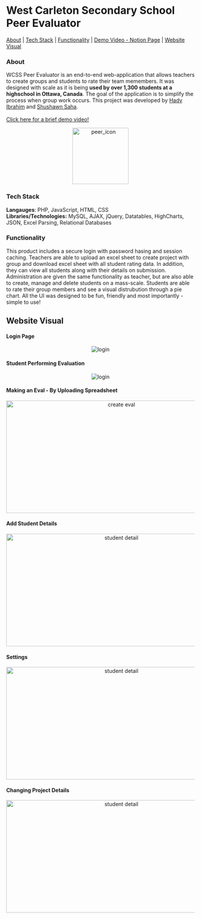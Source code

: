 # West Carleton Secondary School Peer Evaluator

[About](https://github.com/ShushawnS/WCSS-Peer-Eval/edit/master/README.md#about) | [Tech Stack](https://github.com/ShushawnS/WCSS-Peer-Eval/edit/master/README.md#tech-stack) | [Functionality](https://github.com/ShushawnS/WCSS-Peer-Eval/edit/master/README.md#tech-stack) | [Demo Video - Notion Page](https://nova-attic-ec5.notion.site/WCSS-Peer-Evaluator-966d035f74694a8d8500d2bd6b8d71d8) | [Website Visual](https://github.com/ShushawnS/WCSS-Peer-Eval/edit/master/README.md#website-visual)

### About 
WCSS Peer Evaluator is an end-to-end web-application that allows teachers to create groups and students to rate their team memembers. It was designed with scale as it is being **used by over 1,300 students at a highschool in Ottawa, Canada**. The goal of the application is to simplify the process when group work occurs. This project was developed by [Hady Ibrahim](https://github.com/itshady) and [Shushawn Saha](https://github.com/ShushawnS). </br> </br> [Click here for a brief demo video!](https://nova-attic-ec5.notion.site/WCSS-Peer-Evaluator-966d035f74694a8d8500d2bd6b8d71d8)

<p align="center">
  <img src="/src/peerC/favicon.png" alt="peer_icon" width="150" height="150"/>
</p>

### Tech Stack
**Langauges**: PHP, JavaScript, HTML, CSS </br>
**Libraries/Technologies:** MySQL, AJAX, jQuery, Datatables, HighCharts, JSON, Excel Parsing, Relational Databases </br>

### Functionality
This product includes a secure login with password hasing and session caching. Teachers are able to upload an excel sheet to create project with group and download excel sheet with all student rating data. In addition, they can view all students along with their details on submission. Administration are given the same functionality as teacher, but are also able to create, manage and delete students on a mass-scale. Students are able to rate their group members and see a visual distrubution through a pie chart. All the UI was designed to be fun, friendly and most importantly - simple to use!

## Website Visual

#### Login Page
<p align="center">
  <img src="https://user-images.githubusercontent.com/84819112/167198337-d4bf9b5c-9aac-422c-8819-d97dc8a0d762.gif" alt="login" />
</p>

#### Student Performing Evaluation
<p align="center">
  <img src="https://user-images.githubusercontent.com/84819112/167203409-cc5a31f9-4547-4611-9312-0266584008a4.gif" alt="login" />
</p>

#### Making an Eval - By Uploading Spreadsheet
<p align="center">
  <img src="/src/peerC/assets/MakingaNewEval.gif" alt="create eval" width="600" height="300" />
</p>

#### Add Student Details
<p align="center">
  <img src="/src/peerC/assets/studentDetail.gif" alt="student detail" width="600" height="300" />
</p>

#### Settings
<p align="center">
  <img src="/src/peerC/assets/settings.gif" alt="student detail" width="600" height="300" />
</p>

#### Changing Project Details
<p align="center">
  <img src="/src/peerC/assets/changingProjectDetail.gif" alt="student detail" width="600" height="300" />
</p>

<!---
![peer - login](https://user-images.githubusercontent.com/84819112/167198337-d4bf9b5c-9aac-422c-8819-d97dc8a0d762.gif)

![peer - student rating](https://user-images.githubusercontent.com/84819112/167203409-cc5a31f9-4547-4611-9312-0266584008a4.gif)

--->
